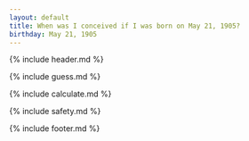 ```yaml
---
layout: default
title: When was I conceived if I was born on May 21, 1905?
birthday: May 21, 1905
---
```


{% include header.md %}

{% include guess.md %}

{% include calculate.md %}

{% include safety.md %}

{% include footer.md %}




